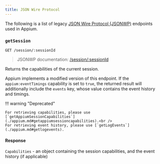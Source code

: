 ```yaml
---
title: JSON Wire Protocol
---
```

<style>
  ul[data-md-component="toc"] .md-nav {
    display: none;
  }
</style>

The following is a list of legacy [JSON Wire Protocol (JSONWP)](https://www.selenium.dev/documentation/legacy/json_wire_protocol/)
endpoints used in Appium.

### `getSession`

```
GET /session/:sessionId
```

> JSONWP documentation: [/session/:sessionId](https://www.selenium.dev/documentation/legacy/json_wire_protocol/#sessionsessionid)

Returns the capabilities of the current session.

Appium implements a modified version of this endpoint. If the `appium:eventTimings` capability is
set to `true`, the returned result will additionally include the `events` key, whose value contains
the event history and timings.

!!! warning "Deprecated"

    For retrieving capabilities, please use [`getAppiumSessionCapabilities`](./appium.md#getappiumsessioncapabilities).<br />
    For retrieving event history, please use [`getLogEvents`](./appium.md#getlogevents).

#### Response

`Capabilities` - an object containing the session capabilities, and the event history (if applicable)
